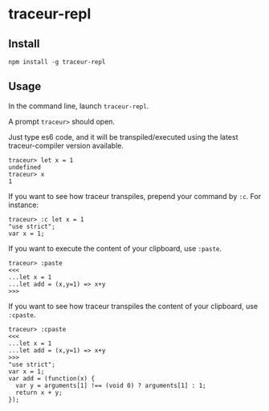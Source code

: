 # traceur-repl

## Install

    npm install -g traceur-repl

## Usage

In the command line, launch `traceur-repl`.

A prompt `traceur>` should open.

Just type es6 code, and it will be transpiled/executed using the latest 
traceur-compiler version available.

    traceur> let x = 1
    undefined
    traceur> x
    1

If you want to see how traceur transpiles, prepend your command by `:c`.
For instance:

    traceur> :c let x = 1
    "use strict";
    var x = 1;

If you want to execute the content of your clipboard, use `:paste`.

    traceur> :paste
    <<<
    ...let x = 1
    ...let add = (x,y=1) => x+y
    >>>
    
If you want to see how traceur transpiles the content of your clipboard, use `:cpaste`.

    traceur> :cpaste
    <<<
    ...let x = 1
    ...let add = (x,y=1) => x+y
    >>>
    "use strict";
    var x = 1;
    var add = (function(x) {
      var y = arguments[1] !== (void 0) ? arguments[1] : 1;
      return x + y;
    });
